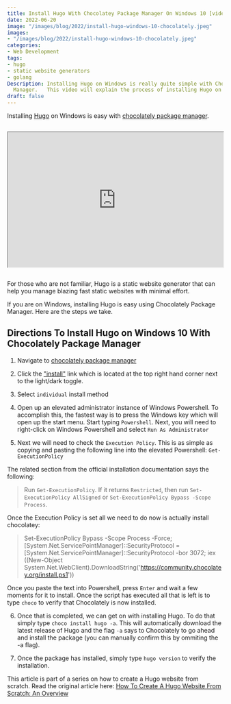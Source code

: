 ```yaml
---
title: Install Hugo With Chocolatey Package Manager On Windows 10 [video]
date: 2022-06-20 
image: "/images/blog/2022/install-hugo-windows-10-chocolately.jpeg"
images:
- "/images/blog/2022/install-hugo-windows-10-chocolately.jpeg"
categories:
- Web Development
tags:
- hugo
- static website generators
- golang
Description: Installing Hugo on Windows is really quite simple with Chocolately Package
  Manager.   This video will explain the process of installing Hugo on Windows 10.
draft: false
---
```


Installing [Hugo](https://gohugo.io "Hugo - The World's Fastest Website Generator") on Windows is easy with [chocolately package manager](https://community.chocolatey.org/ "Windows 10 Software Package Manager").

<iframe id="odysee-iframe" width="100%" height="315" src="https://odysee.com/$/embed/install-hugo-on-windows-10-chocolately-package-manager/1e56233689c0aa6ae056c04611e2b09ad7035178?r=HADqujT6idtBaZKLwMq9UWNb6LbwVV2z" allowfullscreen style="max-width: 100%; margin: 1em auto;"></iframe>

For those who are not familiar, Hugo is a static website generator that can help you manage blazing fast static websites with minimal effort.  

If you are on Windows, installing Hugo is easy using Chocolately Package Manager.  Here are the steps we take.

## Directions To Install Hugo on Windows 10 With Chocolately Package Manager

1. Navigate to [chocolately package manager](https://community.chocolatey.org/ "Windows 10 Software Package Manager")

2. Click the ["install"](https://chocolatey.org/install "install chocolately package manager") link which is located at the top right hand corner next to the light/dark toggle.

3.  Select `individual` install method

4. Open up an elevated administrator instance of Windows Powershell.  To accomplish this, the fastest way is to press the Windows key which will open up the start menu.  Start typing `Powershell`.  Next, you will need to right-click on Windows Powershell and select `Run As Administrator`

5.  Next we will need to check the `Execution Policy`.  This is as simple as copying and pasting the following line into the elevated Powershell: `Get-ExecutionPolicy`

The related section from the official installation documentation says the following:

>Run `Get-ExecutionPolicy`. If it returns `Restricted`, then run `Set-ExecutionPolicy AllSigned` or `Set-ExecutionPolicy Bypass -Scope Process`.

Once the Execution Policy is set all we need to do now is actually install chocolatey:

> Set-ExecutionPolicy Bypass -Scope Process -Force; [System.Net.ServicePointManager]::SecurityProtocol = [System.Net.ServicePointManager]::SecurityProtocol -bor 3072; iex ((New-Object System.Net.WebClient).DownloadString('https://community.chocolatey.org/install.ps1'))


Once you paste the text into Powershell, press `Enter` and wait a few moments for it to install.  Once the script has executed all that is left is to type `choco` to verify that Chocolately is now installed. 

6.  Once that is completed, we can get on with installing Hugo.  To  do that simply type `choco install hugo -a`.  This will automatically download the latest release of Hugo and the flag `-a` says to Chocolately to go ahead and install the package (you can manually confirm this by ommiting the -a flag).

7.  Once the package has installed, simply type `hugo version` to verify the installation.


This article is part of a series on how to create a Hugo website from scratch.  Read the original article here: [How To Create A Hugo Website From Scratch: An Overview](/blog/hugo-website-tutorial-how-to-create-a-hugo-website-from-scratch/ "How To Create A Hugo Website From Scratch")

